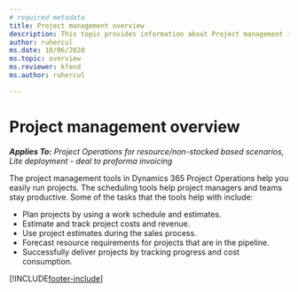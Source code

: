 ```yaml
---
# required metadata
title: Project management overview
description: This topic provides information about Project management in Dynamics 365 Project Operations. 
author: ruhercul
ms.date: 10/06/2020
ms.topic: overview
ms.reviewer: kfend
ms.author: ruhercul

---
```


# Project management overview

_**Applies To:** Project Operations for resource/non-stocked based scenarios, Lite deployment - deal to proforma invoicing_

The project management tools in Dynamics 365 Project Operations help you easily run projects. The scheduling tools help project managers and teams stay productive. Some of the tasks that the tools help with include:

- Plan projects by using a work schedule and estimates.
- Estimate and track project costs and revenue.
- Use project estimates during the sales process.
- Forecast resource requirements for projects that are in the pipeline.
- Successfully deliver projects by tracking progress and cost consumption.


[!INCLUDE[footer-include](../includes/footer-banner.md)]
